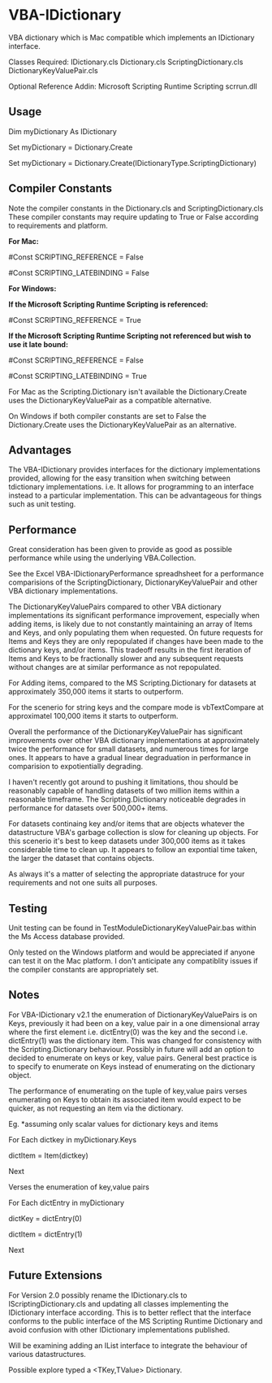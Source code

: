 # VBA-IDictionary

VBA dictionary which is Mac compatible which implements an IDictionary interface. 

Classes Required:
  IDictionary.cls
  Dictionary.cls
  ScriptingDictionary.cls
  DictionaryKeyValuePair.cls
   
Optional Reference Addin:  Microsoft Scripting Runtime Scripting scrrun.dll

## Usage

  Dim myDictionary As IDictionary
  
  Set myDictionary = Dictionary.Create
  
  Set myDictionary = Dictionary.Create(IDictionaryType.ScriptingDictionary)

## Compiler Constants

Note the compiler constants in the Dictionary.cls and ScriptingDictionary.cls 
These compiler constants may require updating to True or False according to requirements and platform.

**For Mac:**

#Const SCRIPTING_REFERENCE = False

#Const SCRIPTING_LATEBINDING = False

**For Windows:**

**If the Microsoft Scripting Runtime Scripting is referenced:**

#Const SCRIPTING_REFERENCE = True

**If the Microsoft Scripting Runtime Scripting not referenced but wish to use it late bound:**

#Const SCRIPTING_REFERENCE = False

#Const SCRIPTING_LATEBINDING = True

For Mac as the Scripting.Dictionary isn't available the Dictionary.Create uses the DictionaryKeyValuePair as a compatible alternative. 

On Windows if both compiler constants are set to False the Dictionary.Create uses the DictionaryKeyValuePair as an alternative. 

## Advantages

The VBA-IDictionary provides interfaces for the dictionary implementations provided, allowing for the easy transition when switching between tdictionary implementations.  i.e. It allows for programming to an interface instead to a particular implementation. This can be advantageous for things such as unit testing.


## Performance

Great consideration has been given to provide as good as possible performance while using the underlying VBA.Collection.

See the Excel VBA-IDictionaryPerformance spreadhsheet for a performance comparisions of the ScriptingDictionary, DictionaryKeyValuePair and other VBA dictionary implementations.

The DictionaryKeyValuePairs compared to other VBA dictionary implementations its significant performance improvement, especially when adding items, is likely due to not constantly maintaining an array of Items and Keys, and only populating them when requested. On future requests for Items and Keys they are only repopulated if changes have been made to the dictionary keys, and/or items.  This tradeoff results in the first iteration of Items and Keys to be fractionally slower and any subsequent requests without changes are at similar performance as not repopulated.

For Adding items, compared to the MS Scripting.Dictionary for datasets at approximately 350,000 items it starts to outperform.

For the scenerio for string keys and the compare mode is vbTextCompare at approximatel 100,000 items it starts to outperform.

Overall the performance of the DictionaryKeyValuePair has significant improvements over other VBA dictionary implementations at approximately twice the performance for small datasets, and numerous times for large ones. It appears to have a gradual linear degraduation in performance in comparision to expotientially degrading. 

I haven't recently got around to pushing it limitations, thou should be reasonably capable of handling datasets of two million items within a reasonable timeframe.  The Scripting.Dictionary noticeable degrades in performance for datasets over 500,000+ items.

For datasets continaing key and/or items that are objects whatever the datastructure VBA's garbage collection is slow for cleaning up objects.  For this scenerio it's best to keep datasets under 300,000 items as it takes considerable time to clean up.  It appears to follow an expontial time taken, the larger the dataset that contains objects.

As always it's a matter of selecting the appropriate datastruce for your requirements and not one suits all purposes. 

## Testing
Unit testing can be found in TestModuleDictionaryKeyValuePair.bas within the Ms Access database provided.

Only tested on the Windows platform and would be appreciated if anyone can test it on the Mac platform. I don't anticipate any compatiblity issues if the compiler constants are appropriately set.


## Notes

For VBA-IDictionary v2.1 the enumeration of DictionaryKeyValuePairs is on Keys, previously it had been on a key, value pair in a one dimensional array where the first element i.e. dictEntry(0) was the key and the second i.e. dictEntry(1) was the dictionary item.  This was changed for consistency with the Scripting.Dictionary behaviour.  Possibly in future will add an option to decided to enumerate on keys or key, value pairs.  General best practice is to specify to enumerate on Keys instead of enumerating on the dictionary object.

The performance of enumerating on the tuple of key,value pairs verses enumerating on Keys to obtain its associated item would expect to be quicker, as not requesting an item via the dictionary. 

Eg. *assuming only scalar values for dictionary keys and items

For Each dictkey in myDictionary.Keys

  dictItem = Item(dictkey)
  
Next

Verses the enumeration of key,value pairs

For Each dictEntry in myDictionary

  dictKey = dictEntry(0)
  
  dictItem = dictEntry(1)
  
Next


## Future Extensions

For Version 2.0 possibly rename the IDictionary.cls to IScriptingDictionary.cls and updating all classes implementing the IDictionary interface according.  This is to better reflect that the interface conforms to the public interface of the MS Scripting Runtime Dictionary and avoid confusion with other IDictionary implementations published.

Will be examining adding an IList interface to integrate the behaviour of various datastructures.

Possible explore typed a <TKey,TValue> Dictionary.  




